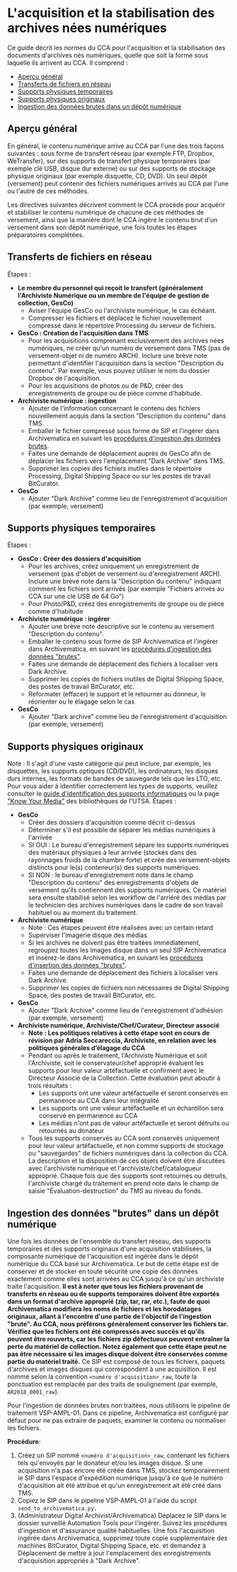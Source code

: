 # L'acquisition et la stabilisation des archives nées numériques

Ce guide décrit les normes du CCA pour l'acquisition et la stabilisation des documents d'archives nés numériques, quelle que soit la forme sous laquelle ils arrivent au CCA. Il comprend :

* [Aperçu général](#aperçu)
* [Transferts de fichiers en réseau](#transferts)
* [Supports physiques temporaires](#supports_temps)
* [Supports physiques originaux](#supports_originaux)
* [Ingestion des données brutes dans un dépôt numérique](#integrer)

<a name="aperçu"></a> 
## Aperçu général

En général, le contenu numérique arrive au CCA par l'une des trois façons suivantes : sous forme de transfert réseau (par exemple FTP, Dropbox, WeTransfer), sur des supports de transfert physique temporaires (par exemple clé USB, disque dur externe) ou sur des supports de stockage physique originaux (par exemple disquette, CD, DVD). Un seul dépôt (versement) peut contenir des fichiers numériques arrivés au CCA par l'une ou l'autre de ces méthodes.

Les directives suivantes décrivent comment le CCA procède pour acquérir et stabiliser le contenu numérique de chacune de ces méthodes de versement, ainsi que la manière dont le CCA ingère le contenu brut d'un versement dans son dépôt numérique, une fois toutes les étapes préparatoires complétées.

<a name="transferts"></a>
## Transferts de fichiers en réseau
Étapes :
* **Le membre du personnel qui reçoit le transfert (généralement l'Archiviste Numérique ou un membre de l'équipe de gestion de collection, GesCo)**
   * Aviser l'équipe GesCo ou l'archiviste numérique, le cas échéant.
   * Compresser les fichiers et déplacez le fichier nouvellement compressé dans le répertoire Processing du serveur de fichiers.
* **GesCo : Création de l'acquisition dans TMS**
   * Pour les acquisitions comprenant exclusivement des archives nées numériques, ne créer qu'un numéro de versement dans TMS (pas de versement-objet ni de numéro ARCH). Inclure une brève note permettant d'identifier l'acquisition dans la section "Description du contenu". Par exemple, vous pouvez utiliser le nom du dossier Dropbox de l'acquisition.
   * Pour les acquisitions de photos ou de P&D, créer des enregistrements de groupe ou de pièce comme d'habitude.
* **Archiviste numérique : ingestion**
   * Ajouter de l'information concernant le contenu des fichiers nouvellement acquis dans la section "Description du contenu" dans TMS.
   * Emballer le fichier compressé sous forme de SIP et l'ingérer dans Archivematica en suivant les [procédures d'ingestion des données brutes](https://github.com/CCA-Public/digital-archives-manual/blob/master/guides/stabilization.md#rawingest).
   * Faites une demande de déplacement auprès de GesCo afin de déplacer les fichiers vers l'emplacement "Dark Archive" dans TMS.
   * Supprimer les copies des fichiers inutiles dans le répertoire Processing, Digital Shipping Space ou sur les postes de travail BitCurator.
* **GesCo**
   * Ajouter "Dark Archive" comme lieu de l'enregistrement d'acquisition (par exemple, versement)

<a name="supports_temps"></a>
## Supports physiques temporaires
Étapes : 
* **GesCo : Créer des dossiers d'acquisition**
   * Pour les archives, créez uniquement un enregistrement de versement (pas d'objet de versement ou d'enregistrement ARCH). Inclure une brève note dans la "Description du contenu" indiquant comment les fichiers sont arrivés (par exemple "Fichiers arrivés au CCA sur une clé USB de 64 Go")
   * Pour Photo/P&D, créez des enregistrements de groupe ou de pièce comme d'habitude
* **Archiviste numérique : ingérer**
   * Ajouter une brève note descriptive sur le contenu au versement "Description du contenu".
   * Emballer le contenu sous forme de SIP Archivematica et l'ingérer dans Archivematica, en suivant les [procédures d'ingestion des données "brutes"](https://github.com/CCA-Public/digital-archives-manual/blob/master/guides/stabilization.md#rawingest).
   * Faites une demande de déplacement des fichiers à localiser vers Dark Archive.
   * Supprimer les copies de fichiers inutiles de Digital Shipping Space, des postes de travail BitCurator, etc.
   * Reformater (effacer) le support et le retourner au donneur, le réorienter ou le élagage selon le cas
* **GesCo**
   * Ajouter "Dark archive" comme lieu de l'enregistrement d'acquisition (par exemple, versement)

<a name="supports_originaux"></a>
## Supports physiques originaux
Note : Il s'agit d'une vaste catégorie qui peut inclure, par exemple, les disquettes, les supports optiques (CD/DVD), les ordinateurs, les disques durs internes, les formats de bandes de sauvegarde tels que les LTO, etc. Pour vous aider à identifier correctement les types de supports, veuillez consulter le [guide d'identification des supports informatiques](https://github.com/CCA-Public/digital-archives-manual/blob/master/guides/mediaIDGuide.docx) ou la page ["Know Your Media"](http://lib.utsa.edu/knowyourmedia/) des bibliothèques de l'UTSA.
Étapes :

* **GesCo**
   * Créer des dossiers d'acquisition comme décrit ci-dessus
   * Déterminer s'il est possible de séparer les médias numériques à l'arrivée
   * SI OUI : Le bureau d'enregistrement sépare les supports numériques des matériaux physiques à leur arrivée (stockés dans des rayonnages froids de la chambre forte) et crée des versement-objets distincts pour le(s) conteneur(s) des supports numériques.
   * SI NON : le bureau d'enregistrement note dans le champ "Description du contenu" des enregistrements d'objets de versement qu'ils contiennent des supports numériques. Ce matériel sera ensuite stabilisé selon les workflow de l'arriéré des médias par le technicien des archives numériques dans le cadre de son travail habituel ou au moment du traitement.
* **Archiviste numérique**
   * Note : Ces étapes peuvent être réalisées avec un certain retard
   * Superviser l'imagerie disque des médias
   * Si les archives ne doivent pas être traitées immédiatement, regroupez toutes les images disque dans un seul SIP Archivematica et insérez-le dans Archivematica, en suivant les [procédures d'insertion des données "brutes"](https://github.com/CCA-Public/digital-archives-manual/blob/master/guides/stabilization.md#rawingest).
   * Faites une demande de déplacement des fichiers à localiser vers Dark Archive.
   * Supprimer les copies de fichiers non nécessaires de Digital Shipping Space, des postes de travail BitCurator, etc.
* **GesCo**
   * Ajouter "Dark Archive" comme lieu de l'enregistrement d'adhésion (par exemple, versement)
* **Archiviste numérique, Archiviste/Chef/Curateur, Directeur associé**
   * **Note : Les politiques relatives à cette étape sont en cours de révision par Adria Seccareccia, Archiviste, en relation avec les politiques générales d’élagage du CCA**
   * Pendant ou après le traitement, l'Archiviste Numérique et soit l'Archiviste, soit le conservateur/chef approprié évaluent les supports pour leur valeur artéfactuelle et confirment avec le Directeur Associé de la Collection. Cette évaluation peut aboutir à trois résultats :
      * Les supports ont une valeur artéfactuelle et seront conservés en permanence au CCA dans leur intégralité
      * Les supports ont une valeur artéfactuelle et un échantillon sera conservé en permanence au CCA
      * Les médias n'ont pas de valeur artéfactuelle et seront détruits ou retournés au donateur
   * Tous les supports conservés au CCA sont conservés uniquement pour leur valeur artéfactuelle, et non comme supports de stockage ou "sauvegardes" de fichiers numériques dans la collection du CCA. La description et la disposition de ces objets doivent être discutées avec l'archiviste numérique et l'archiviste/chef/catalogueur approprié. Chaque fois que des supports sont retournés ou détruits, l'archiviste chargé du traitement en prend note dans le champ de saisie "Évaluation-destruction" du TMS au niveau du fonds.

<a name="integrer"></a>
## Ingestion des données "brutes" dans un dépôt numérique
Une fois les données de l'ensemble du transfert réseau, des supports temporaires et des supports originaux d'une acquisition stabilisées, la composante numérique de l'acquisition est ingérée dans le dépôt numérique du CCA basé sur Archivematica. Le but de cette étape est de conserver et de stocker en toute sécurité une copie des données exactement comme elles sont arrivées au CCA jusqu'à ce qu'un archiviste traite l'acquisition. **Il est à noter que tous les fichiers provenant de transferts en réseau ou de supports temporaires doivent être exportés dans un format d'archive approprié (zip, tar, rar, etc.), faute de quoi Archivematica modifiera les noms de fichiers et les horodatages originaux, allant à l'encontre d'une partie de l'objectif de l'ingestion "brute". Au CCA, nous préférons généralement conserver les fichiers tar. Vérifiez que les fichiers ont été compressés avec succès et qu'ils peuvent être rouverts, car les fichiers zip défectueux peuvent entraîner la perte du matériel de collection. Notez également que cette étape peut ne pas être nécessaire si les images disque doivent être conservées comme partie du matériel traité.**
Ce SIP est composé de tous les fichiers, paquets d'archives et images disques qui correspondent à une acquisition. Il est nommé selon la convention `<numéro d'acquisition>_raw`, toute la ponctuation est remplacée par des traits de soulignement (par exemple, `AR2018_0001_raw`).


Pour l'ingestion de données brutes non traitées, nous utilisons le pipeline de traitement VSP-AMPL-01. Dans ce pipeline, Archivematica est configuré par défaut pour ne pas extraire de paquets, examiner le contenu ou normaliser les fichiers.

**Procédure**:


1. Créez un SIP nommé `<numéro d'acquisition>_raw`, contenant les fichiers tels qu'envoyés par le donateur et/ou les images disque. Si une acquisition n'a pas encore été créée dans TMS, stockez temporairement le SIP dans l'espace d'expédition numérique jusqu'à ce que le numéro d'acquisition ait été attribué et qu'un enregistrement ait été créé dans TMS.
2. Copiez le SIP dans le pipeline VSP-AMPL-01 à l'aide du script `send_to_archivematica.py.`
3. (Administrateur Digital Archivist/Archivematica) Déplacez le SIP dans le dossier surveillé Automation Tools pour l'ingérer. Suivez les procédures d'ingestion et d'assurance qualité habituelles.
Une fois l'acquisition ingérée dans Archivematica, supprimez toute copie supplémentaire des machines BitCurator, Digital Shipping Space, etc. et demandez à Déplacement de mettre à jour l'emplacement des enregistrements d'acquisition appropriés à "Dark Archive".
